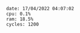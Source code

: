 

                date: 17/04/2022 04:07:02
                cpu: 0.1%
                ram: 18.5%
                cycles: 1200

                         